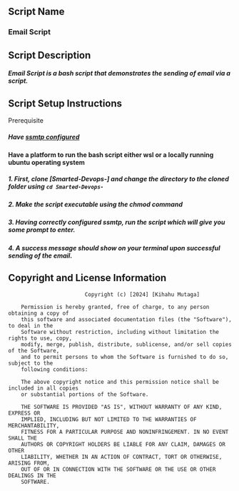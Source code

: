 Script Name
---------------
### Email Script

Script Description
--------------------
##### Email Script is a bash script that demonstrates the sending of email via a script.

Script Setup Instructions
---------------------------
Prerequisite
##### Have [ssmtp configured](https://www.digitalocean.com/community/questions/how-to-send-emails-from-a-bash-script-using-ssmtp)

#### Have a platform to run the bash script either wsl or a locally running ubuntu operating system

#####   1.  First, clone [Smarted-Devops-] and change the directory to the cloned folder using `cd Smarted-Devops-`

#####   2.  Make the script executable using the chmod command

#####   3.  Having correctly configured ssmtp, run the script which will give you some prompt to enter.

#####   4.  A success message should show on your terminal upon successful sending of the email.


Copyright and License Information
---------------------------------

                            Copyright (c) [2024] [Kihahu Mutaga]

        Permission is hereby granted, free of charge, to any person obtaining a copy of
        this software and associated documentation files (the "Software"), to deal in the
        Software without restriction, including without limitation the rights to use, copy,
        modify, merge, publish, distribute, sublicense, and/or sell copies of the Software,
        and to permit persons to whom the Software is furnished to do so, subject to the 
        following conditions:

        The above copyright notice and this permission notice shall be included in all copies
        or substantial portions of the Software.

        THE SOFTWARE IS PROVIDED "AS IS", WITHOUT WARRANTY OF ANY KIND, EXPRESS OR
        IMPLIED, INCLUDING BUT NOT LIMITED TO THE WARRANTIES OF MERCHANTABILITY,
        FITNESS FOR A PARTICULAR PURPOSE AND NONINFRINGEMENT. IN NO EVENT SHALL THE
        AUTHORS OR COPYRIGHT HOLDERS BE LIABLE FOR ANY CLAIM, DAMAGES OR OTHER
        LIABILITY, WHETHER IN AN ACTION OF CONTRACT, TORT OR OTHERWISE, ARISING FROM,
        OUT OF OR IN CONNECTION WITH THE SOFTWARE OR THE USE OR OTHER DEALINGS IN THE
        SOFTWARE.

